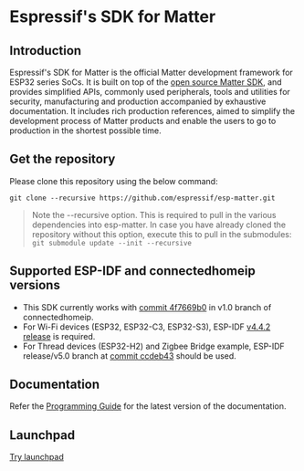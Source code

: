 # Espressif's SDK for Matter

## Introduction

Espressif's SDK for Matter is the official Matter development framework for ESP32 series SoCs. It is built on top of the [open source Matter SDK](https://github.com/project-chip/connectedhomeip/), and provides simplified APIs, commonly used peripherals, tools and utilities for security, manufacturing and production accompanied by exhaustive documentation. It includes rich production references, aimed to simplify the development process of Matter products and enable the users to go to production in the shortest possible time.


## Get the repository

Please clone this repository using the below command:

```
git clone --recursive https://github.com/espressif/esp-matter.git
```

> Note the --recursive option. This is required to pull in the various dependencies into esp-matter. In case you have already cloned the repository without this option, execute this to pull in the submodules: `git submodule update --init --recursive`


## Supported ESP-IDF and connectedhomeip versions

- This SDK currently works with [commit 4f7669b0](https://github.com/espressif/connectedhomeip/tree/4f7669b0) in v1.0 branch of connectedhomeip.
- For Wi-Fi devices (ESP32, ESP32-C3, ESP32-S3), ESP-IDF [v4.4.2 release](https://github.com/espressif/esp-idf/releases/tag/v4.4.2) is required.
- For Thread devices (ESP32-H2) and Zigbee Bridge example, ESP-IDF release/v5.0 branch at [commit ccdeb43](https://github.com/espressif/esp-idf/tree/ccdeb43) should be used.


## Documentation

Refer the [Programming Guide](https://docs.espressif.com/projects/esp-matter/en/main/) for the latest version of the documentation.

## Launchpad

[Try launchpad](https://espressif.github.io/esp-launchpad/?flashConfigURL=https://espressif.github.io/esp-matter/launchpad.toml)

